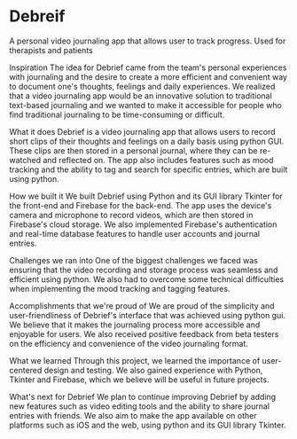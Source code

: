 # Debreif
A personal video journaling app that allows user to track progress. Used for therapists and patients


Inspiration The idea for Debrief came from the team's personal experiences with journaling and the desire to create a more efficient and convenient way to document one's thoughts, feelings and daily experiences. We realized that a video journaling app would be an innovative solution to traditional text-based journaling and we wanted to make it accessible for people who find traditional journaling to be time-consuming or difficult.

What it does Debrief is a video journaling app that allows users to record short clips of their thoughts and feelings on a daily basis using python GUI. These clips are then stored in a personal journal, where they can be re-watched and reflected on. The app also includes features such as mood tracking and the ability to tag and search for specific entries, which are built using python.

How we built it We built Debrief using Python and its GUI library Tkinter for the front-end and Firebase for the back-end. The app uses the device's camera and microphone to record videos, which are then stored in Firebase's cloud storage. We also implemented Firebase's authentication and real-time database features to handle user accounts and journal entries.

Challenges we ran into One of the biggest challenges we faced was ensuring that the video recording and storage process was seamless and efficient using python. We also had to overcome some technical difficulties when implementing the mood tracking and tagging features.

Accomplishments that we're proud of We are proud of the simplicity and user-friendliness of Debrief's interface that was achieved using python gui. We believe that it makes the journaling process more accessible and enjoyable for users. We also received positive feedback from beta testers on the efficiency and convenience of the video journaling format.

What we learned Through this project, we learned the importance of user-centered design and testing. We also gained experience with Python, Tkinter and Firebase, which we believe will be useful in future projects.

What's next for Debrief We plan to continue improving Debrief by adding new features such as video editing tools and the ability to share journal entries with friends. We also aim to make the app available on other platforms such as iOS and the web, using python and its GUI library Tkinter.
